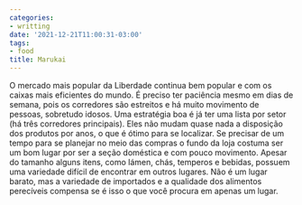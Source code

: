 ```yaml
---
categories:
- writting
date: '2021-12-21T11:00:31-03:00'
tags:
- food
title: Marukai
---
```


O mercado mais popular da Liberdade continua bem popular e com os caixas mais eficientes do mundo. É preciso ter paciência mesmo em dias de semana, pois os corredores são estreitos e há muito movimento de pessoas, sobretudo idosos. Uma estratégia boa é já ter uma lista por setor (há três corredores principais). Eles não mudam quase nada a disposição dos produtos por anos, o que é ótimo para se localizar. Se precisar de um tempo para se planejar no meio das compras o fundo da loja costuma ser um bom lugar por ser a seção doméstica e com pouco movimento. Apesar do tamanho alguns itens, como lámen, chás, temperos e bebidas, possuem uma variedade difícil de encontrar em outros lugares. Não é um lugar barato, mas a variedade de importados e a qualidade dos alimentos perecíveis compensa se é isso o que você procura em apenas um lugar.